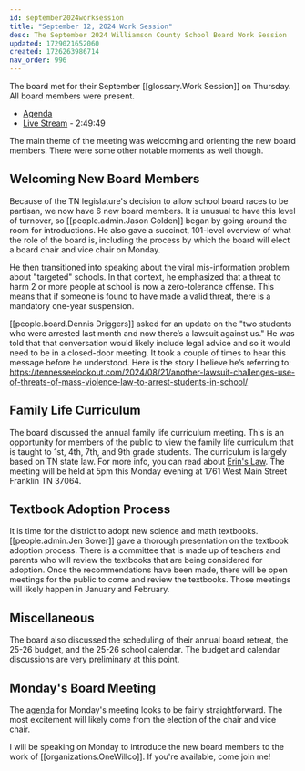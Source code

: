 ```yaml
---
id: september2024worksession
title: "September 12, 2024 Work Session"
desc: The September 2024 Williamson County School Board Work Session
updated: 1729021652060
created: 1726263986714
nav_order: 996
---
```


The board met for their September [[glossary.Work Session]] on Thursday. All board members were present.

- [Agenda](https://meeting.boeconnect.net/Public/Agenda/566?meeting=652155)
- [Live Stream](https://www.youtube.com/watch?v=Rt4WZAk2Vg4) - 2:49:49

The main theme of the meeting was welcoming and orienting the new board members. There were some other notable moments as well though.

## Welcoming New Board Members

Because of the TN legislature's decision to allow school board races to be partisan, we now have 6 new board members. It is unusual to have this level of turnover, so [[people.admin.Jason Golden]] began by going around the room for introductions. He also gave a succinct, 101-level overview of what the role of the board is, including the process by which the board will elect a board chair and vice chair on Monday.

He then transitioned into speaking about the viral mis-information problem about "targeted" schools. In that context, he emphasized that a threat to harm 2 or more people at school is now a zero-tolerance offense. This means that if someone is found to have made a valid threat, there is a mandatory one-year suspension.

[[people.board.Dennis Driggers]] asked for an update on the "two students who were arrested last month and now there’s a lawsuit against us." He was told that that conversation would likely include legal advice and so it would need to be in a closed-door meeting. It took a couple of times to hear this message before he understood. Here is the story I believe he’s referring to:
https://tennesseelookout.com/2024/08/21/another-lawsuit-challenges-use-of-threats-of-mass-violence-law-to-arrest-students-in-school/

## Family Life Curriculum

The board discussed the annual family life curriculum meeting. This is an opportunity for members of the public to view the family life curriculum that is taught to 1st, 4th, 7th, and 9th grade students. The curriculum is largely based on TN state law. For more info, you can read about [Erin's Law](https://www.tn.gov/content/dam/tn/education/health-&-safety/Erins_Law_Guidelines_2022_Final.pdf). The meeting will be held at 5pm this Monday evening at 1761 West Main Street Franklin TN 37064.

## Textbook Adoption Process

It is time for the district to adopt new science and math textbooks. [[people.admin.Jen Sower]] gave a thorough presentation on the textbook adoption process. There is a committee that is made up of teachers and parents who will review the textbooks that are being considered for adoption. Once the recommendations have been made, there will be open meetings for the public to come and review the textbooks. Those meetings will likely happen in January and February.

## Miscellaneous

The board also discussed the scheduling of their annual board retreat, the 25-26 budget, and the 25-26 school calendar. The budget and calendar discussions are very preliminary at this point.

## Monday's Board Meeting

The [agenda](https://meeting.boeconnect.net/Public/Agenda/566?meeting=654966) for Monday's meeting looks to be fairly straightforward. The most excitement will likely come from the election of the chair and vice chair.

I will be speaking on Monday to introduce the new board members to the work of [[organizations.OneWillco]]. If you're available, come join me!
